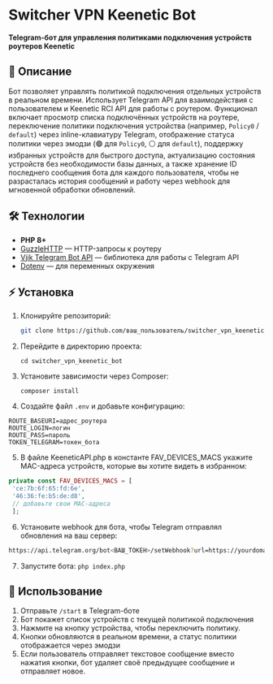 # Switcher VPN Keenetic Bot

**Telegram-бот для управления политиками подключения устройств роутеров Keenetic**

## 📝 Описание

Бот позволяет управлять политикой подключения отдельных устройств в реальном времени. Использует Telegram API для взаимодействия с пользователем и Keenetic RCI API для работы с роутером. Функционал включает просмотр списка подключённых устройств на роутере, переключение политики подключения устройства (например, `Policy0` / `default`) через inline-клавиатуру Telegram, отображение статуса политики через эмодзи (🟢 для `Policy0`, ⚪ для `default`), поддержку избранных устройств для быстрого доступа, актуализацию состояния устройств без необходимости базы данных, а также хранение ID последнего сообщения бота для каждого пользователя, чтобы не разрасталась история сообщений и работу через webhook для мгновенной обработки обновлений.

## 🛠 Технологии

- **PHP 8+**
- [GuzzleHTTP](https://github.com/guzzle/guzzle) — HTTP-запросы к роутеру
- [Vjik Telegram Bot API](https://github.com/vjik/telegram-bot-api) — библиотека для работы с Telegram API
- [Dotenv](https://github.com/vlucas/phpdotenv) — для переменных окружения

## ⚡ Установка

1. Клонируйте репозиторий:
   ```bash
   git clone https://github.com/ваш_пользователь/switcher_vpn_keenetic_bot.git

2. Перейдите в директорию проекта:

    ```cd switcher_vpn_keenetic_bot```
3. Установите зависимости через Composer:

   ```composer install```
4. Создайте файл `.env` и добавьте конфигурацию:
   
```
ROUTE_BASEURI=адрес_роутера
ROUTE_LOGIN=логин
ROUTE_PASS=пароль
TOKEN_TELEGRAM=токен_бота
```
5. В файле KeeneticAPI.php в константе FAV_DEVICES_MACS укажите MAC-адреса устройств, которые вы хотите видеть в избранном:
  ```php 
private const FAV_DEVICES_MACS = [
   'ce:7b:6f:65:fd:6e',
   '46:36:fe:b5:de:d8',
   // добавьте свои MAC-адреса
   ];
   ``` 

6. Установите webhook для бота, чтобы Telegram отправлял обновления на ваш сервер:
```bash 
https://api.telegram.org/bot<ВАШ_ТОКЕН>/setWebhook?url=https://yourdomain.com/path_to_bot
```
7. Запустите бота:
   ```php index.php```

## 🚀 Использование

1. Отправьте `/start` в Telegram-боте
2. Бот покажет список устройств с текущей политикой подключения
3. Нажмите на кнопку устройства, чтобы переключить политику.
4. Кнопки обновляются в реальном времени, а статус политики отображается через эмодзи
5. Если пользователь отправляет текстовое сообщение вместо нажатия кнопки, бот удаляет своё предыдущее сообщение и отправляет новое.
